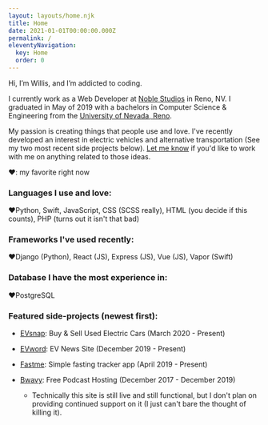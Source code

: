 ```yaml
---
layout: layouts/home.njk
title: Home
date: 2021-01-01T00:00:00.000Z
permalink: /
eleventyNavigation:
  key: Home
  order: 0
---
```

Hi, I’m Willis, and I’m addicted to coding.

I currently work as a Web Developer at [Noble Studios](https://noblestudios.com/) in Reno, NV. I graduated in May of 2019 with a bachelors in Computer Science & Engineering from the [University of Nevada, Reno](https://www.unr.edu/cse). 

My passion is creating things that people use and love. I've recently developed an interest in electric vehicles and alternative transportation (See my two most recent side projects below). [Let me know](/contact/) if you'd like to work with me on anything related to those ideas.

❤️: my favorite right now

### **Languages I use and love:**

❤️Python, Swift, JavaScript, CSS (SCSS really), HTML (you decide if this counts), PHP (turns out it isn't that bad)

### **Frameworks I've used recently:**

❤️Django (Python), React (JS), Express (JS), Vue (JS), Vapor (Swift)

### **Database I have the most experience in:**

❤️PostgreSQL

### **Featured side-projects (newest first):**

* [EVsnap](https://www.evsnap.com/): Buy & Sell Used Electric Cars (March 2020 - Present)
* [EVword](https://evword.com/): EV News Site (December 2019 - Present)
* [Fastme](https://apps.apple.com/us/app/fastme-fasting-tracker/id1451575216): Simple fasting tracker app (April 2019 - Present)
* [Bwavy](http://www.bwavy.com/): Free Podcast Hosting (December 2017 - December 2019)

  * Technically this site is still live and still functional, but I don't plan on providing continued support on it (I just can't bare the thought of killing it).